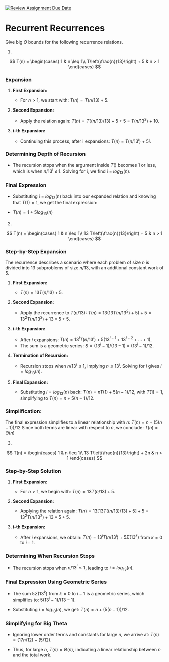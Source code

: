 [![Review Assignment Due Date](https://classroom.github.com/assets/deadline-readme-button-24ddc0f5d75046c5622901739e7c5dd533143b0c8e959d652212380cedb1ea36.svg)](https://classroom.github.com/a/8KYthzwp)
# Recurrent Recurrences

Give big $\Theta$ bounds for the following recurrence relations.

1.
$$ T(n) =
    \begin{cases}
        1 & n \leq 1\\
        T\left(\frac{n}{13}\right) + 5 & n > 1
    \end{cases}
$$



### Expansion

1. **First Expansion:**
   - For $n > 1$, we start with: $T(n) = T(n/13) + 5$.

2. **Second Expansion:**
   - Apply the relation again: $T(n) = T((n/13)/13) + 5 + 5$ = $T(n/13$<sup>$2$</sup>) + $10$.

3. **i-th Expansion:**
   - Continuing this process, after i expansions: $T(n)$ = $T(n/13$<sup>$i$</sup>) + $5i$.

### Determining Depth of Recursion

- The recursion stops when the argument inside $T()$ becomes 1 or less, which is when $n/13$<sup>i</sup> ≤ 1. Solving for i, we find i = $log$<sub>$13$</sub>$(n)$.

### Final Expression

- Substituting i = $log$<sub>13</sub>(n) back into our expanded relation and knowing that $T(1) = 1$, we get the final expression:

- $T(n) = 1 + 5log$<sub>$13$</sub>$(n)$


2.
$$ T(n) =
    \begin{cases}
        1 & n \leq 1\\
        13 T\left(\frac{n}{13}\right) + 5 & n > 1
    \end{cases}
$$

### Step-by-Step Expansion

The recurrence describes a scenario where each problem of size $n$ is divided into 13 subproblems of size $n/13$, with an additional constant work of 5.

1. **First Expansion:**
   - $T(n) = 13T(n/13) + 5$.

2. **Second Expansion:**
   - Apply the recurrence to $T(n/13)$: $T(n) = 13(13T(n/13^2) + 5) + 5 = 13^2T(n/13^2) + 13 * 5 + 5$.

3. **i-th Expansion:**
   - After $i$ expansions: $T(n) = 13^iT(n/13^i) + 5(13^{i-1} + 13^{i-2} + ... + 1)$.
   - The sum is a geometric series: $S = (13^i - 1) / (13 - 1)$ = $(13^i - 1) / 12$.

4. **Termination of Recursion:**
   - Recursion stops when $n/13^i ≤ 1$, implying $n ≤ 13^i$. Solving for $i$ gives $i = log_13(n)$.

5. **Final Expansion:**
   - Substituting $i = log_13(n)$ back: $T(n) = nT(1) + 5(n - 1)/12$, with $T(1) = 1$, simplifying to $T(n) = n + 5(n - 1)/12$.

### Simplification:

The final expression simplifies to a linear relationship with $n$:  $T(n) = n + (5(n - 1))/12$
Since both terms are linear with respect to $n$, we conclude:
$T(n) = Θ(n)$


3.
$$ T(n) =
    \begin{cases}
        1 & n \leq 1\\
        13 T\left(\frac{n}{13}\right) + 2n & n > 1
    \end{cases}
$$


### Step-by-Step Solution

1. **First Expansion:**
   - For $n > 1$, we begin with: $T(n) = 13T(n/13) + 5$.

2. **Second Expansion:**
   - Applying the relation again: $T(n) = 13[13T((n/13)/13) + 5] + 5 = 13^2T(n/13^2) + 13*5 + 5$.

3. **i-th Expansion:**
   - After $i$ expansions, we obtain: $T(n) = 13^iT(n/13^i)$ + $5Σ(13^k)$ from $k=0$ to $i-1$.

### Determining When Recursion Stops

- The recursion stops when $n/13^i ≤ 1$, leading to $i = log_13(n)$.

### Final Expression Using Geometric Series

- The sum $5Σ(13^k)$ from $k=0$ to $i-1$ is a geometric series, which simplifies to: $5(13^i - 1)/(13 - 1)$.

- Substituting $i = log_13(n)$, we get: $T(n) = n + (5(n - 1))/12$.

### Simplifying for Big Theta

- Ignoring lower order terms and constants for large $n$, we arrive at: $T(n) = (17n/12) - (5/12)$.

- Thus, for large $n$, $T(n) = Θ(n)$, indicating a linear relationship between $n$ and the total work.
